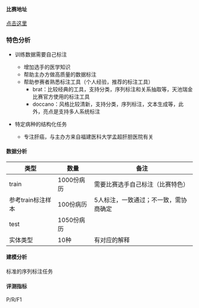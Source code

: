 #### 比赛地址

[点击这里](https://www.datafountain.cn/competitions/498)

### 特色分析

+ 训练数据需要自己标注
	+ 增加选手的医学知识
	+ 帮助主办方做高质量的数据标注
	+ 帮助参赛者熟悉标注工具（个人经验，推荐的标注工具）
	   +  brat：比较经典的工具，支持分类，序列标注和关系抽取等，天池瑞金比赛官方使用的标注工具
	   +  doccano：风格比较清新，支持分类，序列标注，文本生成等，此外，亮点是支持多人系统标注


+ 特定病种的结构化任务
  + 专注肝癌，与主办方来自福建医科大学孟超肝胆医院有关 

#### 数据分析

|类型|数量|备注|
|------|------|------|
|train|1000份病历|需要比赛选手自己标注（比赛特色）|
|参考train标注样本|100份病历|5人标注，一致通过；不一致，需协商确定|
|test|1050份病历||
|实体类型|10种|有对应的解释|

#### 建模分析

标准的序列标注任务

#### 评测指标

P/R/F1
